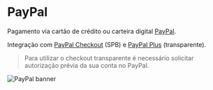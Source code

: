 # PayPal

Pagamento via cartão de crédito ou carteira digital [PayPal](http://paypal.com.br/).

Integração com [PayPal Checkout](https://www.paypal.com/br/webapps/mpp/express-checkout) (SPB) e [PayPal Plus](https://www.paypal.com/br/webapps/mpp/paypal-payments-pro) (transparente).

> Para utilizar o checkout transparente é necessário solicitar autorização prévia da sua conta no PayPal.

![PayPal banner](https://paypal.ecomplus.biz/assets/paypal-checkout/icon.png)
